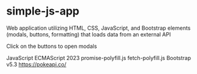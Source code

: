 # simple-js-app
Web application utilizing HTML, CSS, JavaScript, and Bootstrap elements (modals, buttons, formatting) that loads data from an external API

Click on the buttons to open modals

JavaScript ECMAScript 2023
promise-polyfill.js
fetch-polyfill.js
Bootstrap v5.3
https://pokeapi.co/
